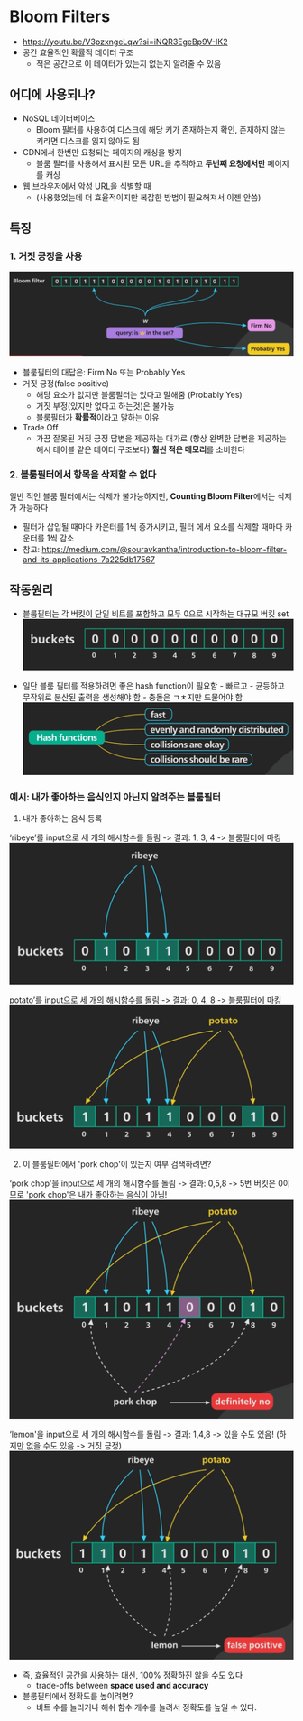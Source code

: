 # Bloom Filters

- https://youtu.be/V3pzxngeLqw?si=iNQR3EgeBp9V-IK2
- 공간 효율적인 확률적 데이터 구조
  - 적은 공간으로 이 데이터가 있는지 없는지 알려줄 수 있음

## 어디에 사용되나?

- NoSQL 데이터베이스
  - Bloom 필터를 사용하여 디스크에 해당 키가 존재하는지 확인, 존재하지 않는 키라면 디스크를 읽지 않아도 됨
- CDN에서 한번만 요청되는 페이지의 캐싱을 방지
  - 블룸 필터를 사용해서 표시된 모든 URL을 추적하고 **두번째 요청에서만** 페이지를 캐싱
- 웹 브라우저에서 악성 URL을 식별할 때
  - (사용했었는데 더 효율적이지만 복잡한 방법이 필요해져서 이젠 안씀)

## 특징

### 1. 거짓 긍정을 사용

![](./imgs/Pasted%20image%2020240127232805.png)

- 블룸필터의 대답은: Firm No 또는 Probably Yes
- 거짓 긍정(false positive)
  - 해당 요소가 없지만 블룸필터는 있다고 말해줌 (Probably Yes)
  - 거짓 부정(있지만 없다고 하는것)은 불가능
  - 블룸필터가 **확률적**이라고 말하는 이유
- Trade Off
  - 가끔 잘못된 거짓 긍정 답변을 제공하는 대가로 (항상 완벽한 답변을 제공하는 해시 테이블 같은 데이터 구조보다) **훨씬 적은 메모리**를 소비한다

### 2. 블룸필터에서 항목을 삭제할 수 없다

일반 적인 블룸 필터에서는 삭제가 불가능하지만, **Counting Bloom Filter**에서는 삭제가 가능하다
- 필터가 삽입될 때마다 카운터를 1씩 증가시키고, 필터 에서 요소를 삭제할 때마다 카운터를 1씩 감소
- 참고: https://medium.com/@souravkantha/introduction-to-bloom-filter-and-its-applications-7a225db17567

## 작동원리

- 블룸필터는 각 버킷이 단일 비트를 포함하고 모두 0으로 시작하는 대규모 버킷 set
  ![](./imgs/Pasted%20image%2020240127233114.png)

- 일단 블룸 필터를 적용하려면 좋은 hash function이 필요함 - 빠르고 - 균등하고 무작위로 분산된 출력을 생성해야 함 - 충돌은 ㄱㅊ지만 드물어야 함
  ![](./imgs/Pasted%20image%2020240127235558.png)

### 예시: 내가 좋아하는 음식인지 아닌지 알려주는 블룸필터

1. 내가 좋아하는 음식 등록

‘ribeye’를 input으로 세 개의 해시함수를 돌림 -> 결과: 1, 3, 4 -> 블룸필터에 마킹
![](./imgs/Pasted%20image%2020240127233220.png)

potato’를 input으로 세 개의 해시함수를 돌림 -> 결과: 0, 4, 8 -> 블룸필터에 마킹
![](./imgs/Pasted%20image%2020240127233248.png)

2. 이 블룸필터에서 'pork chop'이 있는지 여부 검색하려면?

‘pork chop'을 input으로 세 개의 해시함수를 돌림 -> 결과: 0,5,8 -> 5번 버킷은 0이므로 'pork chop'은 내가 좋아하는 음식이 아님!
![](./imgs/Pasted%20image%2020240127233350.png)

‘lemon'을 input으로 세 개의 해시함수를 돌림 -> 결과: 1,4,8 -> 있을 수도 있음! (하지만 없을 수도 있음 -> 거짓 긍정)
![](./imgs/Pasted%20image%2020240127233452.png)

- 즉, 효율적인 공간을 사용하는 대신, 100% 정확하진 않을 수도 있다
  - trade-offs between **space used and accuracy**
- 블룸필터에서 정확도를 높이려면?
  - 비트 수를 늘리거나 해쉬 함수 개수를 늘려서 정확도를 높일 수 있다.
